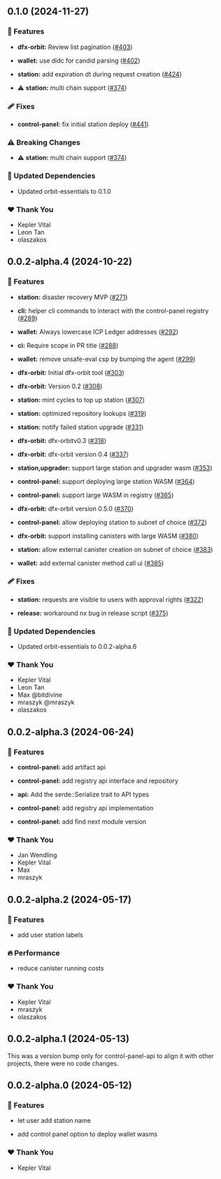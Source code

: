 ## 0.1.0 (2024-11-27)


### 🚀 Features

- **dfx-orbit:** Review list pagination ([#403](https://github.com/dfinity/orbit/pull/403))

- **wallet:** use didc for candid parsing ([#402](https://github.com/dfinity/orbit/pull/402))

- **station:** add expiration dt during request creation ([#424](https://github.com/dfinity/orbit/pull/424))

- ⚠️  **station:** multi chain support ([#374](https://github.com/dfinity/orbit/pull/374))


### 🩹 Fixes

- **control-panel:** fix initial station deploy ([#441](https://github.com/dfinity/orbit/pull/441))


### ⚠️  Breaking Changes

- ⚠️  **station:** multi chain support ([#374](https://github.com/dfinity/orbit/pull/374))

### 🧱 Updated Dependencies

- Updated orbit-essentials to 0.1.0


### ❤️  Thank You

- Kepler Vital
- Leon Tan
- olaszakos

## 0.0.2-alpha.4 (2024-10-22)


### 🚀 Features

- **station:** disaster recovery MVP ([#271](https://github.com/dfinity/orbit/pull/271))

- **cli:** helper cli commands to interact with the control-panel registry ([#289](https://github.com/dfinity/orbit/pull/289))

- **wallet:** Always lowercase ICP Ledger addresses ([#292](https://github.com/dfinity/orbit/pull/292))

- **ci:** Require scope in PR title ([#288](https://github.com/dfinity/orbit/pull/288))

- **wallet:** remove unsafe-eval csp by bumping the agent ([#299](https://github.com/dfinity/orbit/pull/299))

- **dfx-orbit:** Initial dfx-orbit tool ([#303](https://github.com/dfinity/orbit/pull/303))

- **dfx-orbit:** Version 0.2 ([#308](https://github.com/dfinity/orbit/pull/308))

- **station:** mint cycles to top up station ([#307](https://github.com/dfinity/orbit/pull/307))

- **station:** optimized repository lookups ([#319](https://github.com/dfinity/orbit/pull/319))

- **station:** notify failed station upgrade ([#331](https://github.com/dfinity/orbit/pull/331))

- **dfx-orbit:** dfx-orbitv0.3 ([#318](https://github.com/dfinity/orbit/pull/318))

- **dfx-orbit:** dfx-orbit version 0.4 ([#337](https://github.com/dfinity/orbit/pull/337))

- **station,upgrader:** support large station and upgrader wasm ([#353](https://github.com/dfinity/orbit/pull/353))

- **control-panel:** support deploying large station WASM ([#364](https://github.com/dfinity/orbit/pull/364))

- **control-panel:** support large WASM in registry ([#365](https://github.com/dfinity/orbit/pull/365))

- **dfx-orbit:** dfx-orbit version 0.5.0 ([#370](https://github.com/dfinity/orbit/pull/370))

- **control-panel:** allow deploying station to subnet of choice ([#372](https://github.com/dfinity/orbit/pull/372))

- **dfx-orbit:** support installing canisters with large WASM ([#380](https://github.com/dfinity/orbit/pull/380))

- **station:** allow external canister creation on subnet of choice ([#383](https://github.com/dfinity/orbit/pull/383))

- **wallet:** add external canister method call ui ([#385](https://github.com/dfinity/orbit/pull/385))


### 🩹 Fixes

- **station:** requests are visible to users with approval rights ([#322](https://github.com/dfinity/orbit/pull/322))

- **release:** workaround nx bug in release script ([#375](https://github.com/dfinity/orbit/pull/375))


### 🧱 Updated Dependencies

- Updated orbit-essentials to 0.0.2-alpha.6


### ❤️  Thank You

- Kepler Vital
- Leon Tan
- Max @bitdivine
- mraszyk @mraszyk
- olaszakos

## 0.0.2-alpha.3 (2024-06-24)


### 🚀 Features

- **control-panel:** add artifact api

- **control-panel:** add registry api interface and repository

- **api:** Add the serde::Serialize trait to API types

- **control-panel:** add registry api implementation

- **control-panel:** add find next module version


### ❤️  Thank You

- Jan Wendling
- Kepler Vital
- Max
- mraszyk

## 0.0.2-alpha.2 (2024-05-17)


### 🚀 Features

- add user station labels


### 🔥 Performance

- reduce canister running costs


### ❤️  Thank You

- Kepler Vital
- mraszyk
- olaszakos

## 0.0.2-alpha.1 (2024-05-13)

This was a version bump only for control-panel-api to align it with other projects, there were no code changes.

## 0.0.2-alpha.0 (2024-05-12)


### 🚀 Features

- let user add station name

- add control panel option to deploy wallet wasms


### ❤️  Thank You

- Kepler Vital